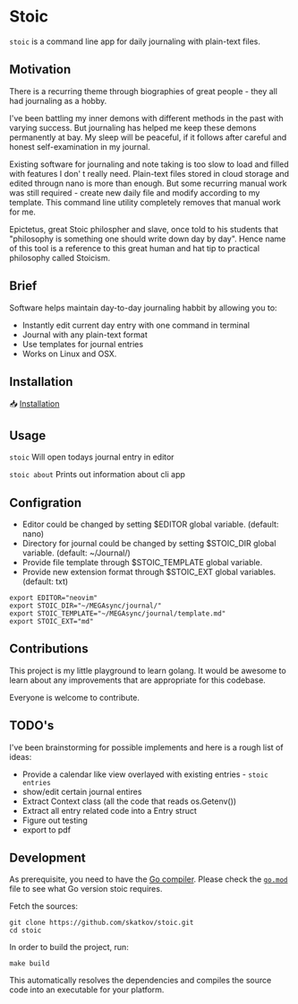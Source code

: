 # Stoic
`stoic` is a command line app for daily journaling with plain-text files.

## Motivation
There is a recurring theme through biographies of great people - they all had journaling as a hobby.

I've been battling my inner demons with different methods in the past with varying success. But journaling has helped me keep these demons permanently at bay. My sleep will be peaceful, if it follows after careful and honest self-examination in my journal. 

Existing software for journaling and note taking is too slow to load and filled with features I don'
t really need. Plain-text files stored in cloud storage and edited througn nano is more than enough. But some recurring manual work was still required - create new daily file and  modify according to my template. This command line utility completely removes that manual work for me. 

Epictetus, great Stoic philospher and slave, once told to his students that "philosophy is something one should write down day by day". Hence name of this tool is a reference to this great human and hat tip to practical philosophy called Stoicism.

## Brief
Software helps maintain day-to-day journaling habbit by allowing you to:
- Instantly edit current day entry with one command in terminal
- Journal with any plain-text format
- Use templates for journal entries
- Works on Linux and OSX. 

## Installation

📥 [Installation](INSTALL.md)

## Usage
`stoic`
Will open todays journal entry in editor

`stoic about`
Prints out information about cli app


## Configration

- Editor could be changed by setting $EDITOR global variable. (default: nano)
- Directory for journal could be changed by setting $STOIC_DIR global variable. (default: ~/Journal/)
- Provide file template through $STOIC_TEMPLATE global variable.
- Provide new extension format through $STOIC_EXT global variables. (default: txt)

```
export EDITOR="neovim"
export STOIC_DIR="~/MEGAsync/journal/"
export STOIC_TEMPLATE="~/MEGAsync/journal/template.md"
export STOIC_EXT="md"
```

## Contributions
This project is my little playground to learn golang. It would be awesome to learn about any improvements that are appropriate for this codebase.

Everyone is welcome to contribute.

## TODO's
I've been brainstorming for possible implements and here is a rough list of ideas:

- Provide a calendar like view overlayed with existing entries - `stoic entries` 
- show/edit certain journal entires 
- Extract Context class (all the code that reads os.Getenv())
- Extract all entry related code into a Entry struct
- Figure out testing
- export to pdf


## Development
As prerequisite, you need to have the [Go compiler](https://golang.org/doc/install).
Please check the [`go.mod`](go.mod) file to see what Go version stoic requires.

Fetch the sources:

```
git clone https://github.com/skatkov/stoic.git
cd stoic
```

In order to build the project, run:

```
make build
```

This automatically resolves the dependencies and compiles the source code into an
executable for your platform.
